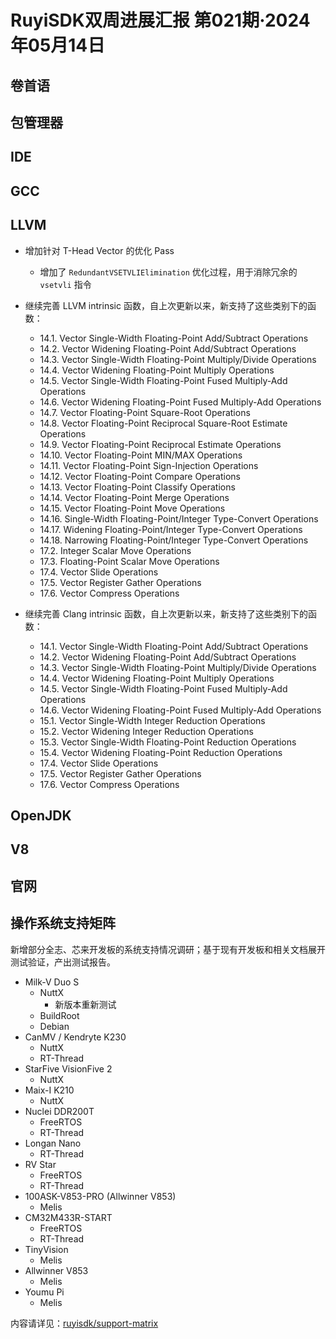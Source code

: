 # RuyiSDK双周进展汇报  第021期·2024年05月14日

## 卷首语

## 包管理器

## IDE

## GCC

## LLVM

- 增加针对 T-Head Vector 的优化 Pass
  - 增加了 `RedundantVSETVLIElimination` 优化过程，用于消除冗余的 `vsetvli` 指令

- 继续完善 LLVM intrinsic 函数，自上次更新以来，新支持了这些类别下的函数：
  - 14.1. Vector Single-Width Floating-Point Add/Subtract Operations
  - 14.2. Vector Widening Floating-Point Add/Subtract Operations
  - 14.3. Vector Single-Width Floating-Point Multiply/Divide Operations
  - 14.4. Vector Widening Floating-Point Multiply Operations
  - 14.5. Vector Single-Width Floating-Point Fused Multiply-Add Operations
  - 14.6. Vector Widening Floating-Point Fused Multiply-Add Operations
  - 14.7. Vector Floating-Point Square-Root Operations
  - 14.8. Vector Floating-Point Reciprocal Square-Root Estimate Operations
  - 14.9. Vector Floating-Point Reciprocal Estimate Operations
  - 14.10. Vector Floating-Point MIN/MAX Operations
  - 14.11. Vector Floating-Point Sign-Injection Operations
  - 14.12. Vector Floating-Point Compare Operations
  - 14.13. Vector Floating-Point Classify Operations
  - 14.14. Vector Floating-Point Merge Operations
  - 14.15. Vector Floating-Point Move Operations
  - 14.16. Single-Width Floating-Point/Integer Type-Convert Operations
  - 14.17. Widening Floating-Point/Integer Type-Convert Operations
  - 14.18. Narrowing Floating-Point/Integer Type-Convert Operations
  - 17.2. Integer Scalar Move Operations
  - 17.3. Floating-Point Scalar Move Operations
  - 17.4. Vector Slide Operations
  - 17.5. Vector Register Gather Operations
  - 17.6. Vector Compress Operations
- 继续完善 Clang intrinsic 函数，自上次更新以来，新支持了这些类别下的函数：
  - 14.1. Vector Single-Width Floating-Point Add/Subtract Operations
  - 14.2. Vector Widening Floating-Point Add/Subtract Operations
  - 14.3. Vector Single-Width Floating-Point Multiply/Divide Operations
  - 14.4. Vector Widening Floating-Point Multiply Operations
  - 14.5. Vector Single-Width Floating-Point Fused Multiply-Add Operations
  - 14.6. Vector Widening Floating-Point Fused Multiply-Add Operations
  - 15.1. Vector Single-Width Integer Reduction Operations
  - 15.2. Vector Widening Integer Reduction Operations
  - 15.3. Vector Single-Width Floating-Point Reduction Operations
  - 15.4. Vector Widening Floating-Point Reduction Operations
  - 17.4. Vector Slide Operations
  - 17.5. Vector Register Gather Operations
  - 17.6. Vector Compress Operations

## OpenJDK

## V8

## 官网

## 操作系统支持矩阵

新增部分全志、芯来开发板的系统支持情况调研；基于现有开发板和相关文档展开测试验证，产出测试报告。

- Milk-V Duo S 
    - NuttX
        - 新版本重新测试
    - BuildRoot
    - Debian
- CanMV / Kendryte K230
    - NuttX
    - RT-Thread
- StarFive VisionFive 2
    - NuttX
- Maix-I K210
    - NuttX
- Nuclei DDR200T
    - FreeRTOS
    - RT-Thread
- Longan Nano
    - RT-Thread
- RV Star
    - FreeRTOS
    - RT-Thread
- 100ASK-V853-PRO (Allwinner V853)
    - Melis
- CM32M433R-START
    - FreeRTOS
    - RT-Thread
- TinyVision
    - Melis
- Allwinner V853
    - Melis
- Youmu Pi
    - Melis

内容请详见：[ruyisdk/support-matrix](https://github.com/ruyisdk/support-matrix)
